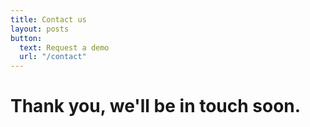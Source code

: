 ```yaml
---
title: Contact us
layout: posts
button: 
  text: Request a demo
  url: "/contact"
---
```

 
# Thank you, we'll be in touch soon.
